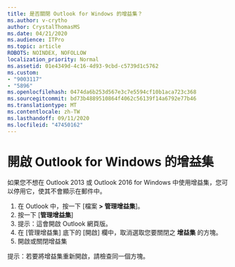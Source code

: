 ```yaml
---
title: 是否關閉 Outlook for Windows 的增益集？
ms.author: v-crytho
author: CrystalThomasMS
ms.date: 04/21/2020
ms.audience: ITPro
ms.topic: article
ROBOTS: NOINDEX, NOFOLLOW
localization_priority: Normal
ms.assetid: 01e4349d-4c16-4d93-9cbd-c5739d1c5762
ms.custom:
- "9003117"
- "5896"
ms.openlocfilehash: 0474da6b253d567e3c7e5594cf10b1aca723c368
ms.sourcegitcommit: bd73b4889510864f4062c56139f14a6792e77b46
ms.translationtype: MT
ms.contentlocale: zh-TW
ms.lasthandoff: 09/11/2020
ms.locfileid: "47450162"
---
```

# <a name="turn-an-add-in-off-for-outlook-for-windows"></a>開啟 Outlook for Windows 的增益集

如果您不想在 Outlook 2013 或 Outlook 2016 for Windows 中使用增益集，您可以停用它，使其不會顯示在郵件中。  

1. 在 Outlook 中，按一下 [檔案 **> 管理增益集**]。
2. 按一下 [**管理增益集**]
3. 提示：這會開啟 Outlook 網頁版。
4. 在 [管理增益集] 底下的 [開啟] 欄中，取消選取您要關閉之 **增益集**  的方塊。
5. 開啟或關閉增益集

提示：若要將增益集重新開啟，請檢查同一個方塊。
